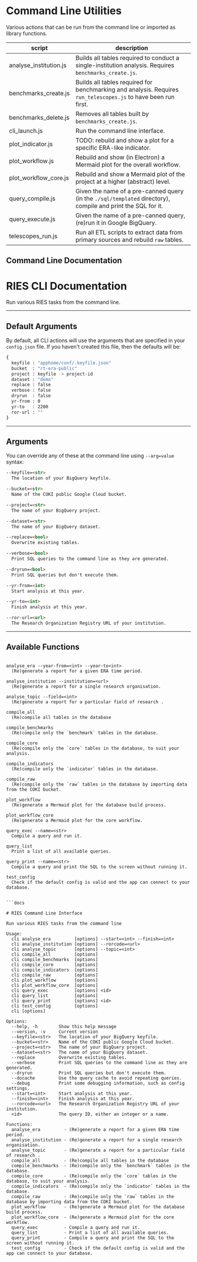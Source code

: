 # Command Line Utilities

Various actions that can be run from the command line or imported as library functions.

| script | description |
| - | - |
| analyse_institution.js | Builds all tables required to conduct a single-institution analysis. Requires `benchmarks_create.js`. |
| benchmarks_create.js   | Builds all tables required for benchmarking and analysis. Requires `run_telescopes.js` to have been run first. |
| benchmarks_delete.js   | Removes all tables built by `benchmarks_create.js`. |
| cli_launch.js          | Run the command line interface. |
| plot_indicator.js      | TODO: rebuild and show a plot for a specific ERA-like indicator. |
| plot_workflow.js       | Rebuild and show (in Electron) a Mermaid plot for the overall workflow. |
| plot_workflow_core.js  | Rebuild and show a Mermaid plot of the project at a higher (abstract) level. |
| query_compile.js       | Given the name of a pre-canned query (in the `./sql/templated` directory), compile and print the SQL for it. |
| query_execute.js       | Given the name of a pre-canned query, (re)run it in Google BigQuery. |
| telescopes_run.js      | Run all ETL scripts to extract data from primary sources and rebuild `raw` tables. |

## Command Line Documentation

# RIES CLI Documentation

Run various RIES tasks from the command line.

---

## Default Arguments

By default, all CLI actions will use the arguments that are specified in your `config.json` file. If you haven't created this file, then the defaults will be:

```bash
{
  keyfile : "apphome/conf/.keyfile.json"
  bucket  : "rt-era-public"
  project : keyfile -> project-id
  dataset : "demo"
  replace : false
  verbose : false
  dryrun  : false
  yr-from : 0
  yr-to   : 2200
  ror-url : ""
}
```

---

## Arguments

You can override any of these at the command line using `--arg=value` syntax:

```markdown
--keyfile=<str>
  The location of your BigQuery keyfile.

--bucket=<str>
  Name of the COKI public Google Cloud bucket.

--project=<str>
  The name of your BigQuery project.

--dataset=<str>
  The name of your BigQuery dataset.

--replace=<bool>
  Overwrite existing tables.

--verbose=<bool>
  Print SQL queries to the command line as they are generated.

--dryrun=<bool>
  Print SQL queries but don't execute them.

--yr-from=<int>
  Start analysis at this year.

--yr-to=<int>
  Finish analysis at this year.

--ror-url=<url>
  The Research Organization Registry URL of your institution.
```

---

## Available Functions

```text

analyse_era --year-from=<int> --year-to<int>
  (Re)generate a report for a given ERA time period.

analyse_institution --institution=<url>
  (Re)generate a report for a single research organisation.

analyse_topic --field=<int>
  (Re)generate a report for a particular field of research .

compile_all
  (Re)compile all tables in the database

compile_benchmarks
  (Re)compile only the `benchmark` tables in the database.

compile_core
  (Re)compile only the `core` tables in the database, to suit your analysis.

compile_indicators
  (Re)compile only the `indicator` tables in the database.

compile_raw
  (Re)compile only the `raw` tables in the database by importing data from the COKI bucket.

plot_workflow
  (Re)generate a Mermaid plot for the database build process.

plot_workflow_core
  (Re)generate a Mermaid plot for the core workflow.

query_exec --name=<str>
  Compile a query and run it.

query_list
  Print a list of all available queries.

query_print --name=<str>
  Compile a query and print the SQL to the screen without running it.

test_config
  Check if the default config is valid and the app can connect to your database.


```docs

# RIES Command Line Interface

Run various RIES tasks from the command line

Usage:
  cli analyse_era         [options] --start=<int> --finish=<int>
  cli analyse_institution [options] --rorcode=<url>
  cli analyse_topic       [options] --topic=<int>
  cli compile_all         [options]
  cli compile_benchmarks  [options]
  cli compile_core        [options]
  cli compile_indicators  [options]
  cli compile_raw         [options]
  cli plot_workflow       [options]
  cli plot_workflow_core  [options]
  cli query_exec          [options] <id>
  cli query_list          [options]
  cli query_print         [options] <id>
  cli test_config         [options]
  cli [options]

Options:
  --help, -h        Show this help message
  --version, -v     Current version
  --keyfile=<str>   The location of your BigQuery keyfile.
  --bucket=<str>    Name of the COKI public Google Cloud bucket.
  --project=<str>   The name of your BigQuery project.
  --dataset=<str>   The name of your BigQuery dataset.
  --replace         Overwrite existing tables.
  --verbose         Print SQL queries to the command line as they are generated.
  --dryrun          Print SQL queries but don't execute them.
  --docache         Use the query cache to avoid repeating queries.
  --debug           Print some debugging information, such as config settings.
  --start=<int>     Start analysis at this year.
  --finish=<int>    Finish analysis at this year.
  --rorcode=<url>   The Research Organization Registry URL of your institution.
  <id>              The query ID, either an integer or a name.

Functions:
  analyse_era         - (Re)generate a report for a given ERA time period.
  analyse_institution - (Re)generate a report for a single research organisation.
  analyse_topic       - (Re)generate a report for a particular field of research .
  compile_all         - (Re)compile all tables in the database
  compile_benchmarks  - (Re)compile only the `benchmark` tables in the database.
  compile_core        - (Re)compile only the `core` tables in the database, to suit your analysis.
  compile_indicators  - (Re)compile only the `indicator` tables in the database.
  compile_raw         - (Re)compile only the `raw` tables in the database by importing data from the COKI bucket.
  plot_workflow       - (Re)generate a Mermaid plot for the database build process.
  plot_workflow_core  - (Re)generate a Mermaid plot for the core workflow.
  query_exec          - Compile a query and run it.
  query_list          - Print a list of all available queries.
  query_print         - Compile a query and print the SQL to the screen without running it.
  test_config         - Check if the default config is valid and the app can connect to your database.
```
